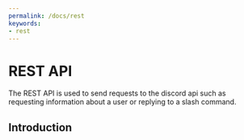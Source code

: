 ```yaml
---
permalink: /docs/rest
keywords:
- rest
---
```


# REST API

The REST API is used to send requests to the discord api such as requesting information about a user or replying to a slash command.

## Introduction
